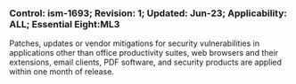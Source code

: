 ### Control: ism-1693; Revision: 1; Updated: Jun-23; Applicability: ALL; Essential Eight:ML3
<p>Patches, updates or vendor mitigations for security vulnerabilities in applications other than office productivity suites, web browsers and their extensions, email clients, PDF software, and security products are applied within one month of release.</p>